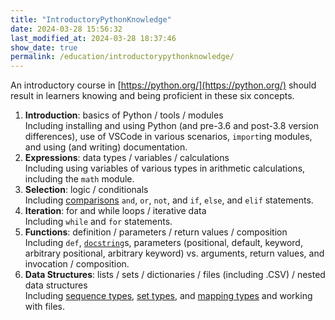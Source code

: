 ```yaml
---
title: "IntroductoryPythonKnowledge"
date: 2024-03-28 15:56:32
last_modified_at: 2024-03-28 18:37:46
show_date: true
permalink: /education/introductorypythonknowledge/
---
```

An introductory course in [https://python.org/](https://python.org/) should result in learners knowing and being proficient in these six concepts.

1. **Introduction**: basics of Python / tools / modules<br>Including installing and using Python (and pre-3.6 and post-3.8 version differences), use of VSCode in various scenarios, `import`ing modules, and using (and writing) documentation.
1. **Expressions**: data types / variables / calculations<br>Including using variables of various types in arithmetic calculations, including the `math` module.
1. **Selection**: logic / conditionals<br>Including [comparisons](https://docs.python.org/3/reference/expressions.html#comparisons)  `and`, `or`, `not`, and `if`, `else`, and `elif` statements.
1. **Iteration**: for and while loops / iterative data<br>Including `while` and `for` statements.
1. **Functions**: definition / parameters / return values / composition<br>Including `def`, [`docstring`](https://peps.python.org/pep-0257/)s, parameters (positional, default, keyword, arbitrary positional, arbitrary keyword) vs. arguments, return values, and invocation / composition.
1. **Data Structures**: lists / sets / dictionaries / files (including .CSV) / nested data structures<br>Including [sequence types](https://docs.python.org/3/library/stdtypes.html#sequence-types-list-tuple-range), [set types](https://docs.python.org/3/library/stdtypes.html#set-types-set-frozenset), and [mapping types](https://docs.python.org/3/library/stdtypes.html#mapping-types-dict) and working with files.
